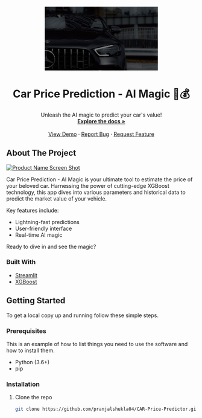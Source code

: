 <!-- PROJECT LOGO -->
<p align="center">
  <a href="https://github.com/pranjalshukla04/CAR-Price-Predictor">
    <img src="https://raw.githubusercontent.com/pranjalshukla04/CAR-Price-Predictor/main/MB.jpg" alt="Logo" width="300">
  </a>
</p>

<h1 align="center">Car Price Prediction - AI Magic 🚗💰</h1>

<p align="center">
  Unleash the AI magic to predict your car's value!
  <br />
  <a href="https://github.com/pranjalshukla04/CAR-Price-Predictor"><strong>Explore the docs »</strong></a>
  <br />
  <br />
  <a href="https://github.com/pranjalshukla04/CAR-Price-Predictor">View Demo</a>
  ·
  <a href="https://github.com/pranjalshukla04/CAR-Price-Predictor/issues">Report Bug</a>
  ·
  <a href="https://github.com/pranjalshukla04/CAR-Price-Predictor/issues">Request Feature</a>
</p>

<!-- ABOUT THE PROJECT -->
## About The Project

[![Product Name Screen Shot](https://raw.githubusercontent.com/pranjalshukla04/CAR-Price-Predictor/main/screenshot.png)](https://example.com)

Car Price Prediction - AI Magic is your ultimate tool to estimate the price of your beloved car. Harnessing the power of cutting-edge XGBoost technology, this app dives into various parameters and historical data to predict the market value of your vehicle.

Key features include:
* Lightning-fast predictions
* User-friendly interface
* Real-time AI magic

Ready to dive in and see the magic?

### Built With

* [Streamlit](https://www.streamlit.io/)
* [XGBoost](https://xgboost.readthedocs.io/)

<!-- GETTING STARTED -->
## Getting Started

To get a local copy up and running follow these simple steps.

### Prerequisites

This is an example of how to list things you need to use the software and how to install them.
* Python (3.6+)
* pip

### Installation

1. Clone the repo
   ```sh
   git clone https://github.com/pranjalshukla04/CAR-Price-Predictor.git
